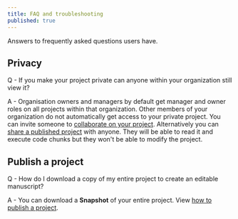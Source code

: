 ```yaml
---
title: FAQ and troubleshooting
published: true
---
```


Answers to frequently asked questions users have.

## Privacy

Q - If you make your project private can anyone within your organization still view it?

A - Organisation owners and managers by default get manager and owner roles on all projects within that organization. Other members of your organization do not automatically get access to your private project.
You can invite someone to [collaborate on your project](../guides/projects/collaborate-on-a-project.md).
Alternatively you can [share a published project](../guides/projects/share-a-project.md) with anyone. They will be able to read it and execute code chunks but they won't be able to modify the project.

## Publish a project

Q - How do I download a copy of my entire project to create an editable manuscript?

A - You can download a **Snapshot** of your entire project. View [how to publish a project](../guides/projects/publish-a-project.md).

